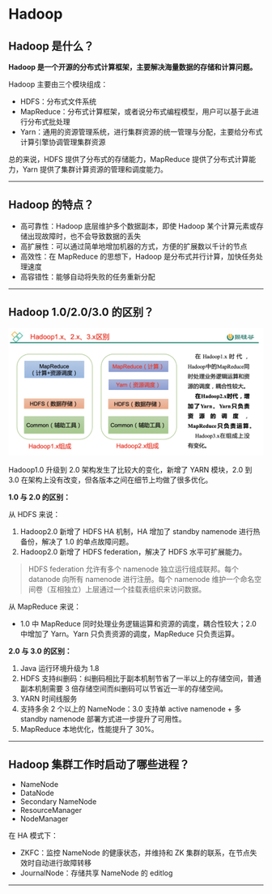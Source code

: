 # Hadoop

## Hadoop 是什么？

**Hadoop 是一个开源的分布式计算框架，主要解决海量数据的存储和计算问题。**

Hadoop 主要由三个模块组成：

- HDFS：分布式文件系统
- MapReduce：分布式计算框架，或者说分布式编程模型，用户可以基于此进行分布式批处理
- Yarn：通用的资源管理系统，进行集群资源的统一管理与分配，主要给分布式计算引擎协调管理集群资源

总的来说，HDFS 提供了分布式的存储能力，MapReduce 提供了分布式计算能力，Yarn 提供了集群计算资源的管理和调度能力。

---

## Hadoop 的特点？

- 高可靠性：Hadoop 底层维护多个数据副本，即使 Hadoop 某个计算元素或存储出现故障时，也不会导致数据的丢失
- 高扩展性：可以通过简单地增加机器的方式，方便的扩展数以千计的节点
- 高效性：在 MapReduce 的思想下，Hadoop 是分布式并行计算，加快任务处理速度
- 高容错性：能够自动将失败的任务重新分配

---

## Hadoop 1.0/2.0/3.0 的区别？

![](https://raw.githubusercontent.com/MXJULY/image/main/img/202309301902605.png)

Hadoop1.0 升级到 2.0 架构发生了比较大的变化，新增了 YARN 模块，2.0 到 3.0 在架构上没有改变，但各版本之间在细节上均做了很多优化。

**1.0 与 2.0 的区别：**

从 HDFS 来说：

1. Hadoop2.0 新增了 HDFS HA 机制，HA 增加了 standby namenode 进行热备份，解决了 1.0 的单点故障问题。
2. Hadoop2.0 新增了 HDFS federation，解决了 HDFS 水平可扩展能力。

> HDFS federation
> 允许有多个 namenode 独立运行组成联邦。每个 datanode 向所有 namenode 进行注册。每个 namenode 维护一个命名空间卷（互相独立）上层通过一个挂载表组织来访问数据。

从 MapReduce 来说：

- 1.0 中 MapReduce 同时处理业务逻辑运算和资源的调度，耦合性较大；2.0 中增加了 Yarn。Yarn 只负责资源的调度，MapReduce 只负责运算。

**2.0 与 3.0 的区别：**

1. Java 运行环境升级为 1.8
2. HDFS 支持纠删码：纠删码相比于副本机制节省了一半以上的存储空间，普通副本机制需要 3 倍存储空间而纠删码可以节省近一半的存储空间。
3. YARN 时间线服务
4. 支持多余 2 个以上的 NameNode：3.0 支持单 active namenode + 多 standby namenode 部署方式进一步提升了可用性。
5. MapReduce 本地优化，性能提升了 30%。

---

## Hadoop 集群工作时启动了哪些进程？

- NameNode
- DataNode
- Secondary NameNode
- ResourceManager
- NodeManager

在 HA 模式下：

- ZKFC：监控 NameNode 的健康状态，并维持和 ZK 集群的联系，在节点失效时自动进行故障转移
- JournalNode：存储共享 NameNode 的 editlog

---
